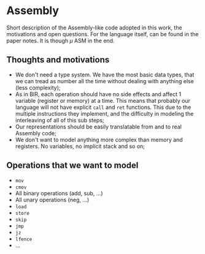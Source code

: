 # Assembly

Short description of the Assembly-like code adopted in this work, the motivations and open questions.
For the language itself, can be found in the paper notes. It is though $\mu$ ASM in the end.  

## Thoughts and motivations

- We don't need a type system. We have the most basic data types, that we can tread as number all the time without dealing with anything else (less complexity);
- As in BIR, each operation should have no side effects and affect 1 variable (register or memory) at a time. This means that probably our language will not have explicit `call` and `ret` functions. This due to the multiple instructions they implement, and the difficulty in modeling the interleaving of all of this sub steps;
- Our representations should be easily translatable from and to real Assembly code;
- We don't want to model anything more complex than memory and registers. No variables, no implicit stack and so on;

## Operations that we want to model

- `mov`
- `cmov`
- All binary operations (add, sub, ...)
- All unary operations (neg, ...)
- `load`
- `store`
- `skip`
- `jmp`
- `jz`
- `lfence`
- ...